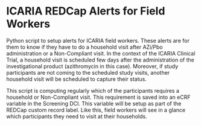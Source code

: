 # ICARIA REDCap Alerts for Field Workers
Python script to setup alerts for ICARIA field workers. These alerts are for them to know if they have to do a household visit after AZi/Pbo administration or a Non-Compliant visit. In the context of the ICARIA Clinical Trial, a household visit is scheduled few days after the administration of the investigational product (azithromycin in this case). Moreover, if study participants are not coming to the scheduled study visits, another household visit will be scheduled to capture their status. 

This script is computing regularly which of the participants requires a household or Non-Compliant visit. This requirement is saved into an eCRF variable in the Screening DCI. This variable will be setup as part of the REDCap custom record label. Like this, field workers will see in a glance which participants they need to
visit at their households.
